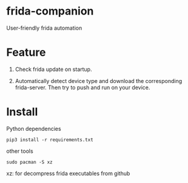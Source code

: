 # frida-companion
User-friendly frida automation

# Feature

1. Check frida update on startup.

2. Automatically detect device type and download the corresponding frida-server. Then try to push and run on your device.

# Install

Python dependencies

```
pip3 install -r requirements.txt
```

other tools

```
sudo pacman -S xz
```

xz: for decompress frida executables from github
